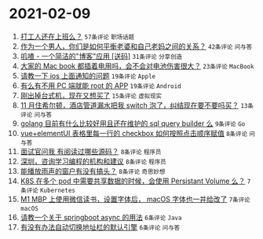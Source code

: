 # 2021-02-09

1. [打工人还在上班么？](https://www.v2ex.com/t/752514) `57条评论` `职场话题`
1. [作为一个男人，你们是如何平衡老婆和自己老妈之间的关系？](https://www.v2ex.com/t/752516) `42条评论` `问与答`
1. [叽喳 - 一个简洁的"博客"应用 [送码]](https://www.v2ex.com/t/752521) `31条评论` `分享创造`
1. [大家的 Mac book 都插着电用吗，会不会对电池伤害很大？](https://www.v2ex.com/t/752528) `23条评论` `MacBook`
1. [请教一下 ios 上面通知的问题](https://www.v2ex.com/t/752527) `19条评论` `Apple`
1. [有么有不用 PC 端就能 root 的 APP](https://www.v2ex.com/t/752517) `19条评论` `Android`
1. [刚出掉台式机，现在又想买了](https://www.v2ex.com/t/752510) `15条评论` `虚拟现实`
1. [11 月住希尔顿，酒店管道漏水把我 switch 泡了，纠结现在要不要吗买？](https://www.v2ex.com/t/752520) `13条评论` `问与答`
1. [golang 目前有什么比较好用且还在维护的 sql query builder 么](https://www.v2ex.com/t/752526) `9条评论` `Go`
1. [vue+elementUI 表格里每一行的 checkbox 如何按照点击顺序赋值](https://www.v2ex.com/t/752547) `8条评论` `问与答`
1. [面试官问我 有阅读过哪些源码？](https://www.v2ex.com/t/752543) `8条评论` `程序员`
1. [深圳，咨询学习编程的机构和建议](https://www.v2ex.com/t/752537) `8条评论` `程序员`
1. [能播放雨声的窗户有没有搞头？](https://www.v2ex.com/t/752536) `8条评论` `奇思妙想`
1. [K8S 在多个 pod 中需要共享数据的时候，会使用 Persistant Volume 么？](https://www.v2ex.com/t/752530) `7条评论` `Kubernetes`
1. [M1 MBP 上使用微信读书，设置字体后， macOS 字体也一并给改了](https://www.v2ex.com/t/752523) `7条评论` `macOS`
1. [请教一个关于 springboot async 的用法](https://www.v2ex.com/t/752539) `6条评论` `Java`
1. [有没有办法自动切换地址栏的默认引擎](https://www.v2ex.com/t/752522) `6条评论` `问与答`

